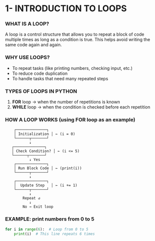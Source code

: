# 1- INTRODUCTION TO LOOPS

### WHAT IS A LOOP?

A loop is a control structure that allows you to repeat a block of code multiple times as long as a condition is true. This helps avoid writing the same code again and again.

### WHY USE LOOPS?

- To repeat tasks (like printing numbers, checking input, etc.)
- To reduce code duplication
- To handle tasks that need many repeated steps

### TYPES OF LOOPS IN PYTHON

1. **FOR** loop → when the number of repetitions is known
2. **WHILE** loop → when the condition is checked before each repetition

### HOW A LOOP WORKS (using FOR loop as an example)

```abap
    ┌──────────────┐
    │ Initialization │ ← (i = 0)
    └──────┬───────┘
           ↓
   ┌──────────────┐
   │ Check Condition? │ ← (i <= 5)
   └──────┬───────┘
           ↓ Yes
    ┌──────────────┐
    │ Run Block Code │ ← (print(i))
    └──────┬───────┘
           ↓
    ┌──────────────┐
    │  Update Step   │ ← (i += 1)
    └──────┬───────┘
           ↓
        Repeat ↺
           ↓
        No → Exit loop

```

### EXAMPLE: print numbers from 0 to 5

```python
for i in range(6):  # Loop from 0 to 5
    print(i)  # This line repeats 6 times

```
